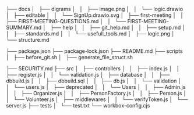 
├── docs
│   ├── digrams
│   │   ├── image.png
│   │   └── logic.drawio
│   ├── editable
│   │   └── SignUp.drawio.svg
│   ├── first-meeting
│   │   ├── FIRST-MEETING-QUESTIONS.md
│   │   └── FIRST-MEETING-SUMMARY.md
│   ├── help
│   │   ├── git_help.md
│   │   ├── setup.md
│   │   ├── standards.md
│   │   └── usefull_tools.md
│   ├── logic.png
│   └── structure.md

├── package.json
├── package-lock.json
├── README.md
├── scripts
│   ├── before_git.sh
│   ├── generate_file_struct.sh

├── SECURITY.md
├── src
│   ├── controllers
│   │   ├── index.js
│   │   ├── register.js
│   │   └── validation.js
│   ├── database
│   │   ├── dbbuild.js
│   │   ├── dbbuild.sql
│   │   ├── db.js
│   │   └── validation
│   │       └── users.js
│   ├── deprecated
│   │   └── Users
│   │       ├── Admin.js
│   │       ├── Organizer.js
│   │       ├── PersonFactory.js
│   │       ├── Person.js
│   │       └── Volunteer.js
│   ├── middlewares
│   │   └── verifyToken.js
│   └── server.js
├── tests
│   └── test.txt
└── workbox-config.cjs

```